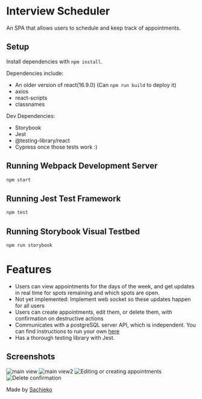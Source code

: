 # Interview Scheduler

An SPA that allows users to schedule and keep track of appointments.

## Setup

Install dependencies with `npm install`.

Dependencies include:
* An older version of react(16.9.0) (Can `npm run build` to deploy it)
* axios
* react-scripts
* classnames

Dev Dependencies:
* Storybook
* Jest
* @testing-library/react
* Cypress once those tests work :)

## Running Webpack Development Server

```sh
npm start
```

## Running Jest Test Framework

```sh
npm test
```

## Running Storybook Visual Testbed

```sh
npm run storybook
```

# Features

* Users can view appointments for the days of the week, and get updates in real time for spots remaining and which spots are open.
* Not yet implemented: Implement web socket so these updates happen for all users
* Users can create appointments, edit them, or delete them, with confirmation on destructive actions
* Communicates with a postgreSQL server API,  which is independent. You can find instructions to run your own [here](https://github.com/lighthouse-labs/scheduler-api)
* Has a thorough testing library with Jest.

## Screenshots
![main view](https://imgur.com/GaH4aLf)
![main view2](https://imgur.com/1jJ1MnX)
![Editing or creating appointments](https://imgur.com/l6uOBit)
![Delete confirmation](https://imgur.com/cfV6LMJ)

Made by [Sachieko](https://github.com/sachieko)
